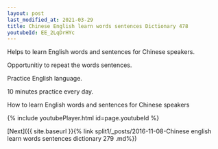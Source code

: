```yaml
---
layout: post
last_modified_at: 2021-03-29
title: Chinese English learn words sentences Dictionary 478 
youtubeId: EE_2LqDrHYc
---
```

 
 
Helps to learn English words and sentences for Chinese speakers.

Opportunitiy to repeat the words sentences. 

Practice English language. 
 
10 minutes practice every day. 
 
How to learn English words and sentences for Chinese speakers 
 
{% include youtubePlayer.html id=page.youtubeId %}
 
 
[Next]({{ site.baseurl }}{% link  split1/_posts/2016-11-08-Chinese english learn words sentences dictionary 279 .md%})
 
